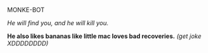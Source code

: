 MONKE-BOT

*He will find you, and he will kill you.*

**He also likes bananas like little mac loves bad recoveries.**
*(get joke XDDDDDDDD)*
